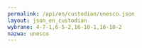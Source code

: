 ```yaml
---
permalink: /api/en/custodian/unesco.json
layout: json_en_custodian
wybrane: 4-7-1,6-5-2,16-10-1,16-10-2
nazwa: unesco
---
```

